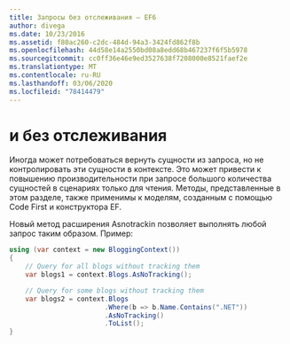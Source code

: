 ```yaml
---
title: Запросы без отслеживания — EF6
author: divega
ms.date: 10/23/2016
ms.assetid: f80ac260-c2dc-484d-94a3-3424fd862f8b
ms.openlocfilehash: 44d58e14a2550bd08a8edd68b467237f6f5b5978
ms.sourcegitcommit: cc0ff36e46e9ed3527638f7208000e8521faef2e
ms.translationtype: MT
ms.contentlocale: ru-RU
ms.lasthandoff: 03/06/2020
ms.locfileid: "78414479"
---
```

# <a name="no-tracking-queries"></a>и без отслеживания
Иногда может потребоваться вернуть сущности из запроса, но не контролировать эти сущности в контексте. Это может привести к повышению производительности при запросе большого количества сущностей в сценариях только для чтения. Методы, представленные в этом разделе, также применимы к моделям, созданным с помощью Code First и конструктора EF.  

Новый метод расширения Asnotrackin позволяет выполнять любой запрос таким образом. Пример:  

``` csharp
using (var context = new BloggingContext())
{
    // Query for all blogs without tracking them
    var blogs1 = context.Blogs.AsNoTracking();

    // Query for some blogs without tracking them
    var blogs2 = context.Blogs
                        .Where(b => b.Name.Contains(".NET"))
                        .AsNoTracking()
                        .ToList();
}
```  
